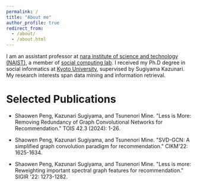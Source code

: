 ```yaml
---
permalink: /
title: "About me"
author_profile: true
redirect_from: 
  - /about/
  - /about.html
---
```


I am an assistant professor at [nara institute of science and technology (NAIST)](https://www.naist.jp/), a member of [social computing lab](https://sociocom.naist.jp/). I received my Ph.D degree in social informatics at [Kyoto University](https://www.kyoto-u.ac.jp/), supervised by Sugiyama Kazunari. My research interests span data mining and information retrieval.

# Selected Publications

* Shaowen Peng, Kazunari Sugiyama, and Tsunenori Mine. "Less is More: Removing Redundancy of Graph Convolutional Networks for Recommendation." TOIS 42.3 (2024): 1-26.

* Shaowen Peng, Kazunari Sugiyama, and Tsunenori Mine. "SVD-GCN: A simplified graph convolution paradigm for recommendation." CIKM'22: 1625-1634.

* Shaowen Peng, Kazunari Sugiyama, and Tsunenori Mine. "Less is more: Reweighting important spectral graph features for recommendation." SIGIR '22: 1273-1282.

